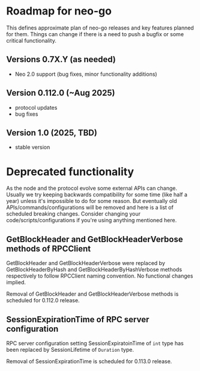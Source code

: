 # Roadmap for neo-go

This defines approximate plan of neo-go releases and key features planned for
them. Things can change if there is a need to push a bugfix or some critical
functionality.

## Versions 0.7X.Y (as needed)
* Neo 2.0 support (bug fixes, minor functionality additions)

## Version 0.112.0 (~Aug 2025)
 * protocol updates
 * bug fixes

## Version 1.0 (2025, TBD)
 * stable version

# Deprecated functionality

As the node and the protocol evolve some external APIs can change. Usually we
try keeping backwards compatibility for some time (like half a year) unless
it's impossible to do for some reason. But eventually old
APIs/commands/configurations will be removed and here is a list of scheduled
breaking changes. Consider changing your code/scripts/configurations if you're
using anything mentioned here.

## GetBlockHeader and GetBlockHeaderVerbose methods of RPCClient

GetBlockHeader and GetBlockHeaderVerbose were replaced by GetBlockHeaderByHash
and GetBlockHeaderByHashVerbose methods respectively to follow RPCClient
naming convention. No functional changes implied.

Removal of GetBlockHeader and GetBlockHeaderVerbose methods is scheduled for
0.112.0 release.

## SessionExpirationTime of RPC server configuration

RPC server configuration setting SessionExpiratoinTime of `int` type has been
replaced by SessionLifetime of `Duration` type.

Removal of SessionExpirationTime is scheduled for 0.113.0 release.
